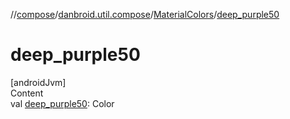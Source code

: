 //[compose](../../../index.md)/[danbroid.util.compose](../index.md)/[MaterialColors](index.md)/[deep_purple50](deep_purple50.md)



# deep_purple50  
[androidJvm]  
Content  
val [deep_purple50](deep_purple50.md): Color  



